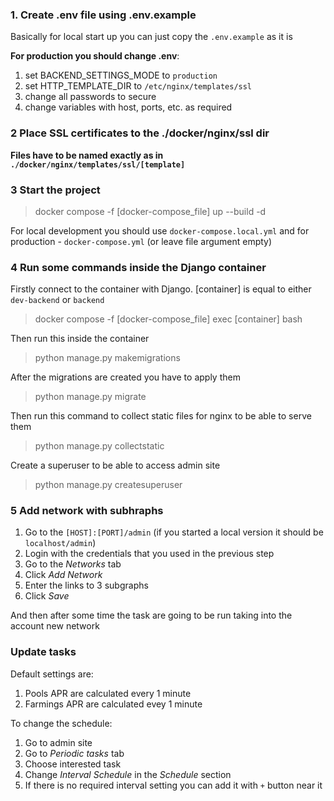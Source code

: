 ### 1. Create .env file using .env.example
Basically for local start up you can just copy the `.env.example` as it is

**For production you should change .env**:
1) set BACKEND_SETTINGS_MODE to `production`
2) set HTTP_TEMPLATE_DIR to `/etc/nginx/templates/ssl`
3) change all passwords to secure
4) change variables with host, ports, etc. as required

### 2 Place SSL certificates to the ./docker/nginx/ssl dir

**Files have to be named exactly as in `./docker/nginx/templates/ssl/[template]`**

### 3 Start the project

> docker compose -f [docker-compose_file] up --build -d

For local development you should use `docker-compose.local.yml` and for production - `docker-compose.yml` (or leave file argument empty)

### 4 Run some commands inside the Django container 

Firstly connect to the container with Django. [container] is equal to either `dev-backend` or `backend`

> docker compose -f [docker-compose_file] exec [container] bash

Then run this inside the container

> python manage.py makemigrations

After the migrations are created you have to apply them

> python manage.py migrate

Then run this command to collect static files for nginx to be able to serve them

> python manage.py collectstatic

Create a superuser to be able to access admin site 

> python manage.py createsuperuser

### 5 Add network with subhraphs

1) Go to the `[HOST]:[PORT]/admin` (if you started a local version it should be `localhost/admin`)
2) Login with the credentials that you used in the previous step
3) Go to the _Networks_ tab
4) Click _Add Network_
5) Enter the links to 3 subgraphs
6) Click _Save_

And then after some time the task are going to be run taking into the account new network

### Update tasks

Default settings are:
1) Pools APR are calculated every 1 minute
2) Farmings APR are calculated evey 1 minute

To change the schedule:
1) Go to admin site
2) Go to _Periodic tasks_ tab
3) Choose interested task
4) Change _Interval Schedule_ in the _Schedule_ section
5) If there is no required interval setting you can add it with `+` button near it
